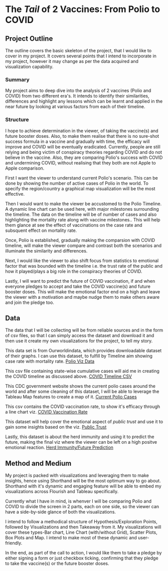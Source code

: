 # The *Tail* of 2 Vaccines: From Polio to COVID

## Project Outline

The outline covers the basic skeleton of the project, that I would like to cover in my project. It covers several points that I intend to incorporate in my project, however it may change as per the data acquired and visualization capability.

### Summary

My project aims to deep dive into the analysis of 2 vaccines (Polio and COVID) from two different era's. It intends to identify their similarities, differences and highlight any lessons which can be learnt and applied in the near future by looking at various factors from each of their timeline. 

### Structure

I hope to achieve determination in the viewer, of taking the vaccine(s) and future booster doses. Also, to make them realise that there is no sure-shot success formula in a vaccine and gradually with time, the efficacy will improve and COVID will be eventually eradicated. Currently, people are still relying and being victim of conspiracy theories regarding COVID and do not believe in the vaccine. Also, they are comparing Polio's success with COVID and undermining COVID, without realising that they both are not Apple to Apple comparison. 

First I want the viewer to understand current Polio's scenario. This can be done by showing the number of active cases of Polio in the world. To specify the region/country a graphical map visualization will be the most effective.

Then I would want to make the viewer be accustomed to the Polio Timeline. A dynamic line chart can be used here, with major milestones surrounding the timeline. The data on the timeline will be of number of cases and also highlighting the mortality rate along with vaccine milestones.. This will help them glance at see the effect of vaccinations on the case rate and subsquent effect on mortality rate.

Once, Polio is established, gradually making the comparsion with COVID timeline, will make the viewer compare and contrast both the scenarios and illuminate the similarity and differences.

Next, I would like the viewer to also shift focus from statistics to emotional factor that was bounded with the timeline i.e. the trust rate of the public and how it played/plays a big role in the conspiracy theories of COVID.

Lastly, I will want to predict the future of COVID vaccination, if and when everyone pledges to accept and take the COVID vaccine(s) and future booster doses. This will make the emotional factor end on a high and leave the viewer with a motivation and maybe nudge them to make others aware and join the pledge too. 

## Data

The data that I will be collecting will be from reliable sources and in the form of csv files, so that I can simply access the dataset and download it and then use it create my own visualizations for the project, to tell my story.

This data set is from Ourworldindata, which provides downloadable dataset of their graphs. I can use this dataset, to fulfill by Timeline aim showing case rate with mortality rate.
[Polio Viz Data](https://ourworldindata.org/grapher/polio-rate-of-cases-vs-vaccination-coverage)

This csv file containing state-wise cumulative cases will aid me in creating the COVID timeline as discussed above.
[COVID Timeline CSV](https://github.com/nytimes/covid-19-data/blob/master/rolling-averages/us-states.csv)

This CDC government website shows the current polio cases around the world and after some cleaning of this dataset, I will be able to leverage the Tableau Map features to create a map of it.
[Current Polio Cases](https://www.cdc.gov/mmwr/volumes/70/wr/mm7034a1.htm#T1_down)

This csv contains the COVID vaccination rate, to show it's efficacy through a line chart viz.
[COVID Vaccination Rate](https://github.com/owid/covid-19-data/blob/master/public/data/vaccinations/us_state_vaccinations.csv)

This dataset will help cover the emotional aspect of *public trust* and use it to gain some insights based on the viz.
[Public Trust](https://www.pewresearch.org/politics/2021/05/17/public-trust-in-government-1958-2021/)

Lastly, this dataset is about the herd immunity and using it to predict the future, making the final viz where the viewer can be left on a high positve emotional reaction.
[Herd Immunity/Future Prediction](https://www.mckinsey.com/industries/healthcare-systems-and-services/our-insights/when-will-the-covid-19-pandemic-end)

## Method and Medium

My project is packed with visualizations and leveraging them to make insights, hence using Shorthand will be the most optimum way to go about. Shorthand with it's dynamic and engaging feature will be able to embed my visualizations across Flourish and Tableau specifically. 

Currently what I have in mind, is whenver I will be comparing Polio and COVID to divide the screen in 2 parts, each on one side, so the viewer can have a side-by-side glance of both the visualizations. 

I intend to follow a methodical structure of Hypothesis/Exploration Points, followed by Visualizations and then Takeaway from it. My visualizations will cover these types-Bar chart, Line Chart (with/without Grid), Scatter Plots, Box Plots and Map. I intend to make most of these dynamic and user-friendly. 

In the end, as part of the call to action, I would like them to take a pledge by either signing a form or just checkbox ticking, confirming that they pledge to take the vaccine(s) or the future booster doses.



